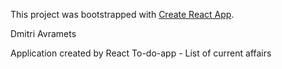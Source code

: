 This project was bootstrapped with [Create React App](https://github.com/facebookincubator/create-react-app).

Dmitri Avramets

Application created by React
To-do-app  - List of current affairs
